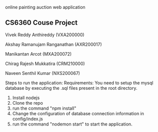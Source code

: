 
online painting auction web application

CS6360 Couse Project
---------------------------
Vivek Reddy Anthireddy (VXA200000)

Akshay Ramanujam Ranganathan (AXR200017)

Manikantan Arcot (MXA200072)

Chirag Rajesh Mukkatira (CRM210000)

Naveen Senthil Kumar (NXS200067)


Steps to run the application:
Requirements: You need to setup the mysql database by executing the .sql files present in the root directory.
1) Install nodejs
2) Clone the repo
3) run the command "npm install"
4) Change the configuration of database connection information in config/index.js
5) run the command "nodemon start" to start the application.
